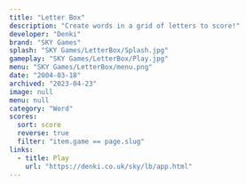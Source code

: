 ```yaml
---
title: "Letter Box"
description: "Create words in a grid of letters to score!"
developer: "Denki"
brand: "SKY Games"
splash: "SKY Games/LetterBox/Splash.jpg"
gameplay: "SKY Games/LetterBox/Play.jpg"
menu: "SKY Games/LetterBox/menu.png"
date: "2004-03-18"
archived: "2023-04-23"
image: null
menu: null
category: "Word"
scores:
  sort: score
  reverse: true
  filter: "item.game == page.slug"
links:
  - title: Play
    url: "https://denki.co.uk/sky/lb/app.html"
---
```

